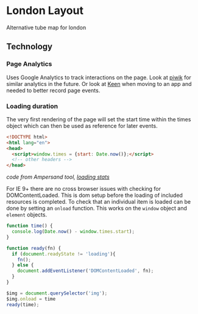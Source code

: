 London Layout
=============
Alternative tube map for london

## Technology
### Page Analytics
Uses Google Analytics to track interactions on the page.
Look at [piwik](http://piwik.org/) for similar analytics in the future.
Or look at [Keen](keen.io) when moving to an app and needed to better record page events.

### Loading duration
The very first rendering of the page will set the start time within the times object which can then be used as reference for later events.
```html
<!DOCTYPE html>
<html lang="en">
<head>
  <script>window.times = {start: Date.now()};</script>
  <!-- other headers -->
</head>
```
*code from Ampersand tool, [loading stats](https://www.npmjs.com/package/loading-stats)*

For IE 9+ there are no cross browser issues with checking for DOMContentLoaded.
This is dom setup before the loading of included resources is completed.
To check that an individual item is loaded can be done by setting an `onload` function.
This works on the `window` object and `element` objects.
```js
function time() {
  console.log(Date.now() - window.times.start);
}

function ready(fn) {
  if (document.readyState != 'loading'){
    fn();
  } else {
    document.addEventListener('DOMContentLoaded', fn);
  }
}

$img = document.querySelector('img');
$img.onload = time
ready(time);
```
